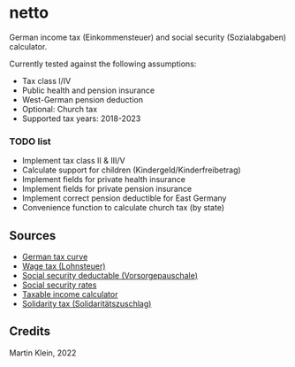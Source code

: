 # netto

German income tax (Einkommensteuer) and social security (Sozialabgaben) calculator.

Currently tested against the following assumptions:
* Tax class I/IV
* Public health and pension insurance
* West-German pension deduction
* Optional: Church tax
* Supported tax years: 2018-2023

### TODO list

* Implement tax class II & III/V
* Calculate support for children (Kindergeld/Kinderfreibetrag)
* Implement fields for private health insurance
* Implement fields for private pension insurance
* Implement correct pension deductible for East Germany
* Convenience function to calculate church tax (by state)

## Sources

* [German tax curve](https://www.bmf-steuerrechner.de/Tarifhistorie_Steuerrechner.pdf?__blob=publicationFile&v=1)
* [Wage tax (Lohnsteuer)](https://www.bmf-steuerrechner.de/bl/bl2022/eingabeformbl2022.xhtml)
* [Social security deductable (Vorsorgepauschale)](https://www.lohn-info.de/vorsorgepauschale.html)
* [Social security rates](https://www.lohn-info.de/sozialversicherungsbeitraege2022.html)
* [Taxable income calculator](https://udo-brechtel.de/mathe/est_gsv/reverse_zve_brutto.htm)
* [Solidarity tax (Solidaritätszuschlag)](https://www.lohn-info.de/solizuschlag.html)

## Credits

Martin Klein, 2022
